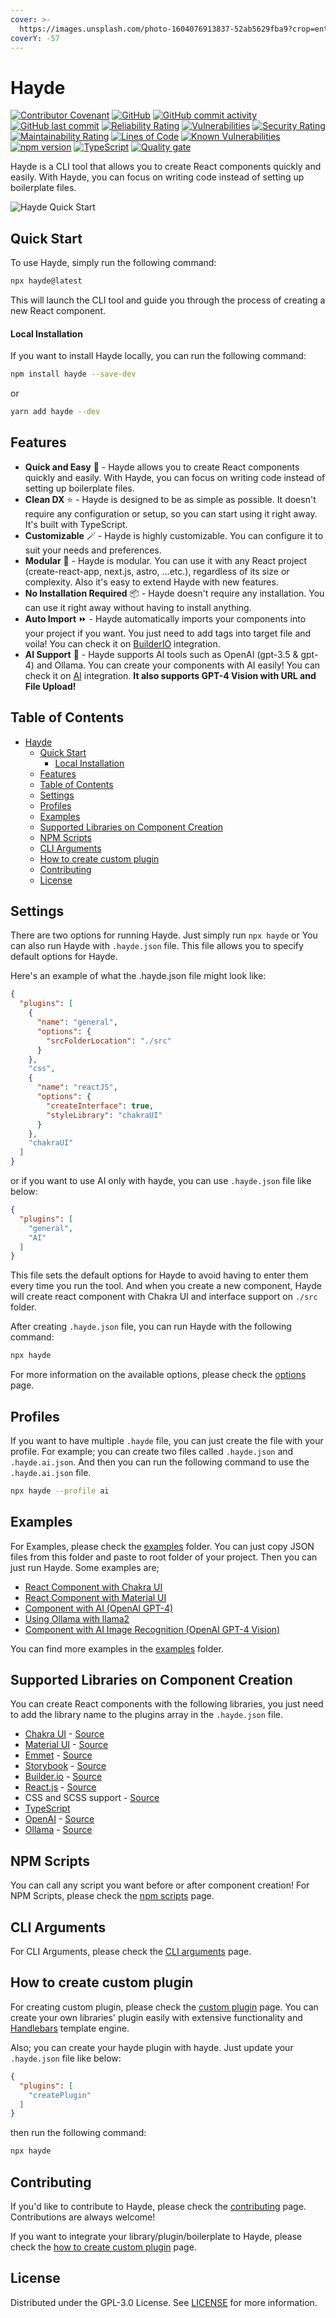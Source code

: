 ```yaml
---
cover: >-
  https://images.unsplash.com/photo-1604076913837-52ab5629fba9?crop=entropy&cs=srgb&fm=jpg&ixid=M3wxOTcwMjR8MHwxfHNlYXJjaHw4fHxhYnN0cmFjdHxlbnwwfHx8fDE2OTk1Nzg2MDh8MA&ixlib=rb-4.0.3&q=85
coverY: -57
---
```


# Hayde

[![Contributor Covenant](https://img.shields.io/badge/Contributor%20Covenant-2.1-4baaaa.svg)](code\_of\_conduct.md) [![GitHub](https://img.shields.io/github/license/sly777/hayde)](https://github.com/sly777/hayde/blob/main/LICENSE) [![GitHub commit activity](https://img.shields.io/github/commit-activity/m/sly777/hayde)](https://github.com/sly777/hayde/pulse) [![GitHub last commit](https://img.shields.io/github/last-commit/sly777/hayde)](https://github.com/sly777/hayde/commits/main) [![Reliability Rating](https://sonarcloud.io/api/project\_badges/measure?project=Sly777\_hayde\&metric=reliability\_rating)](https://sonarcloud.io/summary/new\_code?id=Sly777\_hayde) [![Vulnerabilities](https://sonarcloud.io/api/project\_badges/measure?project=Sly777\_hayde\&metric=vulnerabilities)](https://sonarcloud.io/summary/new\_code?id=Sly777\_hayde) [![Security Rating](https://sonarcloud.io/api/project\_badges/measure?project=Sly777\_hayde\&metric=security\_rating)](https://sonarcloud.io/summary/new\_code?id=Sly777\_hayde) [![Maintainability Rating](https://sonarcloud.io/api/project\_badges/measure?project=Sly777\_hayde\&metric=sqale\_rating)](https://sonarcloud.io/summary/new\_code?id=Sly777\_hayde) [![Lines of Code](https://sonarcloud.io/api/project\_badges/measure?project=Sly777\_hayde\&metric=ncloc)](https://sonarcloud.io/summary/new\_code?id=Sly777\_hayde) [![Known Vulnerabilities](https://snyk.io/test/github/Sly777/hayde/badge.svg)](https://snyk.io/test/github/Sly777/hayde) [![npm version](https://badge.fury.io/js/hayde.svg)](https://badge.fury.io/js/hayde) [![TypeScript](https://img.shields.io/badge/%3C%2F%3E-TypeScript-%230074c1.svg)](http://www.typescriptlang.org/) [![Quality gate](https://sonarcloud.io/api/project\_badges/quality\_gate?project=Sly777\_hayde)](https://sonarcloud.io/summary/new\_code?id=Sly777\_hayde)

Hayde is a CLI tool that allows you to create React components quickly and easily. With Hayde, you can focus on writing code instead of setting up boilerplate files.

![Hayde Quick Start](https://github.com/Sly777/hayde/assets/694940/32e70b96-ed25-4897-95c4-76b7500bd925)

## Quick Start

To use Hayde, simply run the following command:

```bash
npx hayde@latest
```

This will launch the CLI tool and guide you through the process of creating a new React component.

#### Local Installation

If you want to install Hayde locally, you can run the following command:

```bash
npm install hayde --save-dev
```

or

```bash
yarn add hayde --dev
```

## Features

* **Quick and Easy** 🚀 - Hayde allows you to create React components quickly and easily. With Hayde, you can focus on writing code instead of setting up boilerplate files.
* **Clean DX** ⭐ - Hayde is designed to be as simple as possible. It doesn't require any configuration or setup, so you can start using it right away. It's built with TypeScript.
* **Customizable** 🪄 - Hayde is highly customizable. You can configure it to suit your needs and preferences.
* **Modular** 🧩 - Hayde is modular. You can use it with any React project (create-react-app, next.js, astro, ...etc.), regardless of its size or complexity. Also it's easy to extend Hayde with new features.
* **No Installation Required** 📦 - Hayde doesn't require any installation. You can use it right away without having to install anything.
* **Auto Import** ⏩ - Hayde automatically imports your components into your project if you want. You just need to add tags into target file and voila! You can check it on [BuilderIO](src/features/builderIO/) integration.
* **AI Support** 🤖 - Hayde supports AI tools such as OpenAI (gpt-3.5 & gpt-4) and Ollama. You can create your components with AI easily! You can check it on [AI](src/features/AI/) integration. **It also supports GPT-4 Vision with URL and File Upload!**

## Table of Contents

* [Hayde](./#hayde)
  * [Quick Start](./#quick-start)
    * [Local Installation](./#local-installation)
  * [Features](./#features)
  * [Table of Contents](./#table-of-contents)
  * [Settings](./#settings)
  * [Profiles](./#profiles)
  * [Examples](./#examples)
  * [Supported Libraries on Component Creation](./#supported-libraries-on-component-creation)
  * [NPM Scripts](./#npm-scripts)
  * [CLI Arguments](./#cli-arguments)
  * [How to create custom plugin](./#how-to-create-custom-plugin)
  * [Contributing](./#contributing)
  * [License](./#license)

## Settings

There are two options for running Hayde. Just simply run `npx hayde` or You can also run Hayde with `.hayde.json` file. This file allows you to specify default options for Hayde.

Here's an example of what the .hayde.json file might look like:

```json
{
  "plugins": [
    {
      "name": "general",
      "options": {
        "srcFolderLocation": "./src"
      }
    },
    "css",
    {
      "name": "reactJS",
      "options": {
        "createInterface": true,
        "styleLibrary": "chakraUI"
      }
    },
    "chakraUI"
  ]
}
```

or if you want to use AI only with hayde, you can use `.hayde.json` file like below:

```json
{
  "plugins": [
    "general",
    "AI"
  ]
}
```

This file sets the default options for Hayde to avoid having to enter them every time you run the tool. And when you create a new component, Hayde will create react component with Chakra UI and interface support on `./src` folder.

After creating `.hayde.json` file, you can run Hayde with the following command:

```bash
npx hayde
```

For more information on the available options, please check the [options](docs/options.md) page.

## Profiles

If you want to have multiple `.hayde` file, you can just create the file with your profile. For example; you can create two files called `.hayde.json` and `.hayde.ai.json`. And then you can run the following command to use the `.hayde.ai.json` file.

```bash
npx hayde --profile ai
```

## Examples

For Examples, please check the [examples](examples/) folder. You can just copy JSON files from this folder and paste to root folder of your project. Then you can just run Hayde. Some examples are;

* [React Component with Chakra UI](examples/with-react-chakraui.json)
* [React Component with Material UI](examples/with-react-materialui.json)
* [Component with AI (OpenAI GPT-4)](examples/with-openai-gpt-4.json)
* [Using Ollama with llama2](examples/with-ollama-llama2.json)
* [Component with AI Image Recognition (OpenAI GPT-4 Vision)](examples/with-openai-vision.json)

You can find more examples in the [examples](examples/) folder.

## Supported Libraries on Component Creation

You can create React components with the following libraries, you just need to add the library name to the plugins array in the `.hayde.json` file.

* [Chakra UI](https://chakra-ui.com/) - [Source](src/features/chakraUI/)
* [Material UI](https://material-ui.com/) - [Source](src/features/materialUI/)
* [Emmet](https://emmet.io/) - [Source](src/features/emmet/)
* [Storybook](https://storybook.js.org/) - [Source](src/features/storybook/)
* [Builder.io](https://www.builder.io/) - [Source](src/features/builderIO/)
* [React.js](https://reactjs.org/) - [Source](src/features/reactJS/)
* CSS and SCSS support - [Source](src/features/css/)
* [TypeScript](https://www.typescriptlang.org/)
* [OpenAI](https://platform.openai.com) - [Source](src/features/AI/)
* [Ollama](https://ollama.ai) - [Source](src/features/AI/)

## NPM Scripts

You can call any script you want before or after component creation! For NPM Scripts, please check the [npm scripts](docs/npm-scripts.md) page.

## CLI Arguments

For CLI Arguments, please check the [CLI arguments](docs/cli-arguments.md) page.

## How to create custom plugin

For creating custom plugin, please check the [custom plugin](docs/how-to-create-custom-plugin.md) page. You can create your own libraries' plugin easily with extensive functionality and [Handlebars](https://handlebarsjs.com/) template engine.

Also; you can create your hayde plugin with hayde. Just update your `.hayde.json` file like below:

```json
{
  "plugins": [
    "createPlugin"
  ]
}
```

then run the following command:

```bash
npx hayde
```

## Contributing

If you'd like to contribute to Hayde, please check the [contributing](docs/contributing.md) page. Contributions are always welcome!

If you want to integrate your library/plugin/boilerplate to Hayde, please check the [how to create custom plugin](docs/how-to-create-custom-plugin.md) page.

## License

Distributed under the GPL-3.0 License. See [LICENSE](LICENSE/) for more information.
